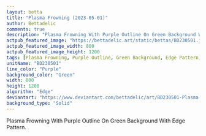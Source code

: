 ```yaml
---
layout: betta
title: "Plasma Frowning (2023-05-01)"
author: Bettadelic
comments: true
description: "Plasma Frowning With Purple Outline On Green Background With Edge Pattern."
actpub_featured_image: "https://bettadelic.art/static/bettas/BD230501.jpg"
actpub_featured_image_width: 800
actpub_featured_image_height: 1200
tags: [Plasma Frowning, Purple Outline, Green Background, Edge Pattern, May 2023, Solid Background Pattern]
unitName: "BD230501"
line_color: "Purple"
background_color: "Green"
width: 800
height: 1200
algorithm: "Edge"
deviantart: "https://www.deviantart.com/bettadelic/art/BD230501-Plasma-Frowning-2023-05-01-960602908"
background_type: "Solid"
---
```


Plasma Frowning With Purple Outline On Green Background With Edge Pattern.
